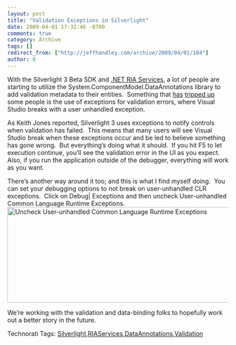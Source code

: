 ```yaml
---
layout: post
title: "Validation Exceptions in Silverlight"
date: 2009-04-01 17:32:46 -0700
comments: true
category: Archive
tags: []
redirect_from: ["http://jeffhandley.com/archive/2009/04/01/184"]
author: 0
---
```

<!-- more -->
<p>With the Silverlight 3 Beta SDK and <a href="http://www.microsoft.com/downloads/details.aspx?FamilyID=76bb3a07-3846-4564-b0c3-27972bcaabce&amp;displaylang=en" target="_blank">.NET RIA Services</a>, a lot of people are starting to utilize the System.ComponentModel.DataAnnotations library to add validation metadata to their entities.  Something that <a href="http://silverlight.net/forums/p/81443/191058.aspx#191058" target="_blank">has</a> <a href="http://silverlight.net/forums/p/85926/199477.aspx#199477" target="_blank">tripped up</a> some people is the use of exceptions for validation errors, where Visual Studio breaks with a user unhandled exception.</p>  <p>As Keith Jones reported, Silverlight 3 uses exceptions to notify controls when validation has failed.  This means that many users will see Visual Studio break when these exceptions occur and be led to believe something has gone wrong.  But everything’s doing what it should.  If you hit F5 to let execution continue, you’ll see the validation error in the UI as you expect.  Also, if you run the application outside of the debugger, everything will work as you want.</p>  <p>There’s another way around it too; and this is what I find myself doing.  You can set your debugging options to not break on user-unhandled CLR exceptions.  Click on Debug| Exceptions and then uncheck User-unhandled Common Language Runtime Exceptions.<img style="border-bottom: 0px; border-left: 0px; display: inline; border-top: 0px; border-right: 0px" title="Uncheck User-unhandled Common Language Runtime Exceptions" border="0" alt="Uncheck User-unhandled Common Language Runtime Exceptions" src="http://blog.jeffhandley.com/images/blog_jeffhandley_com/WindowsLiveWriter/ValidationExceptionsinSilverlight_944D/UserUnhandled_3.jpg" width="614" height="218" /></p>  <p>We’re working with the validation and data-binding folks to hopefully work out a better story in the future.</p>  <div style="padding-bottom: 0px; margin: 0px; padding-left: 0px; padding-right: 0px; display: inline; float: none; padding-top: 0px" id="scid:0767317B-992E-4b12-91E0-4F059A8CECA8:2aa786a1-867e-4d06-8ede-47eb9842171a" class="wlWriterEditableSmartContent">Technorati Tags: <a href="http://technorati.com/tags/Silverlight" rel="tag">Silverlight</a>,<a href="http://technorati.com/tags/RIAServices" rel="tag">RIAServices</a>,<a href="http://technorati.com/tags/DataAnnotations" rel="tag">DataAnnotations</a>,<a href="http://technorati.com/tags/Validation" rel="tag">Validation</a></div>


